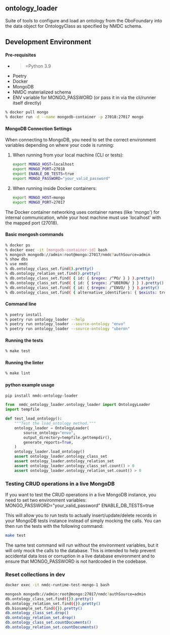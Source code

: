 ## ontology_loader

Suite of tools to configure and load an ontology from the OboFoundary into the data object for OntologyClass as 
specified by NMDC schema.

## Development Environment

#### Pre-requisites

- >=Python 3.9
- Poetry
- Docker
- MongoDB
- NMDC materialized schema
- ENV variable for MONGO_PASSWORD (or pass it in via the cli/runner itself directly)

```bash
% docker pull mongo
% docker run -d --name mongodb-container -p 27018:27017 mongo
```

#### MongoDB Connection Settings

When connecting to MongoDB, you need to set the correct environment variables depending on where your code is running:

1. When running from your local machine (CLI or tests):
   ```bash
   export MONGO_HOST=localhost
   export MONGO_PORT=27018
   export ENABLE_DB_TESTS=true
   export MONGO_PASSWORD="your_valid_password"
   ```

2. When running inside Docker containers:
   ```bash
   export MONGO_HOST=mongo
   export MONGO_PORT=27017
   ```

The Docker container networking uses container names (like 'mongo') for internal communication, while your host machine must use 'localhost' with the mapped port (27018).

#### Basic mongosh commands
```bash
% docker ps
% docker exec -it [mongodb-container-id] bash
% mongosh mongodb://admin:root@mongo:27017/nmdc?authSource=admin
% show dbs
% use nmdc
% db.ontology_class_set.find().pretty()
% db.ontology_relation_set.find().pretty()
% db.ontology_class_set.find( { id: { $regex: /^PO/ } } ).pretty()
% db.ontology_class_set.find( { id: { $regex: /^UBERON/ } } ).pretty()
% db.ontology_class_set.find( { id: { $regex: /^ENVO/ } } ).pretty()
% db.ontology_class_set.find( { alternative_identifiers: { $exists: true, $ne: [] } } ).pretty()
``` 

#### Command line
```bash
% poetry install
% poetry run ontology_loader --help
% poetry run ontology_loader --source-ontology "envo"
% poetry run ontology_loader --source-ontology "uberon"
```

#### Running the tests
```bash
% make test
```

#### Running the linter
```bash
% make lint
```

#### python example usage
```bash
pip install nmdc-ontology-loader
```

```python
from  nmdc_ontology_loader.ontology_loader import OntologyLoader
import tempfile

def test_load_ontology():
    """Test the load_ontology method."""
    ontology_loader = OntologyLoader(
        source_ontology="envo",
        output_directory=tempfile.gettempdir(),
        generate_reports=True,
    )
    ontology_loader.load_ontology()
    assert ontology_loader.ontology_class_set
    assert ontology_loader.ontology_relation_set
    assert ontology_loader.ontology_class_set.count() > 0
    assert ontology_loader.ontology_relation_set.count() > 0
```

### Testing CRUD operations in a live MongoDB

If you want to test the CRUD operations in a live MongoDB instance, you need to set two environment variables:
MONGO_PASSWORD="your_valid_password"
ENABLE_DB_TESTS=true

This will allow you to run tests to actually insert/update/delete records in your MongoDB tests instance instead
of simply mocking the calls. You can then run the tests with the following command:

```bash
make test
```
 
The same test command will run without the environment variables, but it will only mock the calls to the database.
This is intended to help prevent accidental data loss or corruption in a live database environment and to 
ensure that MONGO_PASSWORD is not hardcoded in the codebase.

### Reset collections in dev

```bash
docker exec -it nmdc-runtime-test-mongo-1 bash
```
```bash
mongosh mongodb://admin:root@mongo:27017/nmdc?authSource=admin
db.ontology_class_set.find({}).pretty()
db.ontology_relation_set.find({}).pretty()
db.biosample_set.find({}).pretty()
db.ontology_class_set.drop()
db.ontology_relation_set.drop()
db.ontology_class_set.countDocuments()
db.ontology_relation_set.countDocuments()
```